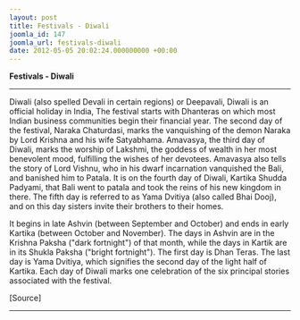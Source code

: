 ```yaml
---
layout: post
title: Festivals - Diwali
joomla_id: 147
joomla_url: festivals-diwali
date: 2012-05-05 20:02:24.000000000 +00:00
---
```

 **Festivals - Diwali**

* * *  



Diwali (also spelled Devali in certain regions) or Deepavali,
Diwali is an official holiday in India,
The festival starts with Dhanteras on which most Indian business communities begin their financial year. The second day of the festival, Naraka Chaturdasi, marks the vanquishing of the demon Naraka by Lord Krishna and his wife Satyabhama. Amavasya, the third day of Diwali, marks the worship of Lakshmi, the goddess of wealth in her most benevolent mood, fulfilling the wishes of her devotees. Amavasya also tells the story of Lord Vishnu, who in his dwarf incarnation vanquished the Bali, and banished him to Patala. It is on the fourth day of Diwali, Kartika Shudda Padyami, that Bali went to patala and took the reins of his new kingdom in there. The fifth day is referred to as Yama Dvitiya (also called Bhai Dooj), and on this day sisters invite their brothers to their homes.

It begins in late Ashvin (between September and October) and ends in early Kartika (between October and November). The days in Ashvin are in the Krishna Paksha ("dark fortnight") of that month, while the days in Kartik are in its Shukla Paksha ("bright fortnight"). The first day is Dhan Teras. The last day is Yama Dvitiya, which signifies the second day of the light half of Kartika. Each day of Diwali marks one celebration of the six principal stories associated with the festival.

[Source]

* * *





  
